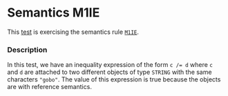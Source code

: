# Semantics M1IE

This [test](.) is exercising the semantics rule [`M1IE`](../Readme.md).

### Description

In this test, we have an inequality expression of the form `c /= d` where `c` and `d` are attached to two different objects of type `STRING` with the same characters `"gobo"`. The value of this expression is true because the objects are with reference semantics.

